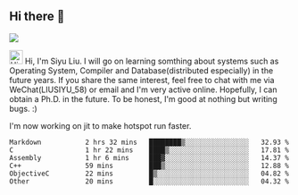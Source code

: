 


<!--
**liusy58/liusy58** is a ✨ _special_ ✨ repository because its `README.md` (this file) appears on your GitHub profile.

Here are some ideas to get you started:

- 🔭 I’m currently working on ...
- 🌱 I’m currently learning ...
- 👯 I’m looking to collaborate on ...
- 🤔 I’m looking for help with ...
- 💬 Ask me about ...
- 📫 How to reach me: ...
- 😄 Pronouns: ...
- ⚡ Fun fact: ...
-->
<!--
![](https://komarev.com/ghpvc/?username=liusy58&color=brightgreen&label=PROFILE+VIEWS)




- 🔭 I’m currently working on my .
- 📫 How to reach me:plz contact me by [email](liusy58@,ail2.sysu.edu.cn) or WeChat(LIUSIYU_58)
- 🏫 I'm an undergraduate in Sun-Yat-sen University majoring in the computer science. Expected to graduate in Spring 2021.
- 👯 I'm now interested in System such as OS, Compiler and Database. 
- 🤔 I’m looking for help with Database System.
-->

## Hi there 👋
![](https://komarev.com/ghpvc/?username=liusy58&color=brightgreen&label=PROFILE+VIEWS)


<img height="25" src='https://qpluspicture.oss-cn-beijing.aliyuncs.com/6LjjQA/Hi.gif' alt='Hi' width="24"/> Hi, I'm Siyu Liu. I will go on learning somthing about systems such as Operating System, Compiler and Database(distributed especially) in the future years. If you share the same interest, feel free to chat with me via WeChat(LIUSIYU_58) or email and I'm very active online. Hopefully, I can obtain a Ph.D. in the future. To be honest, I'm good at nothing but writing bugs. :)
<p></p>

I'm now working on jit to make hotspot run faster.



 <!--START_SECTION:waka-->

```text
Markdown           2 hrs 32 mins   ████████▒░░░░░░░░░░░░░░░░   32.93 %
C                  1 hr 22 mins    ████▒░░░░░░░░░░░░░░░░░░░░   17.81 %
Assembly           1 hr 6 mins     ███▓░░░░░░░░░░░░░░░░░░░░░   14.37 %
C++                59 mins         ███▒░░░░░░░░░░░░░░░░░░░░░   12.88 %
ObjectiveC         22 mins         █▒░░░░░░░░░░░░░░░░░░░░░░░   04.82 %
Other              20 mins         █░░░░░░░░░░░░░░░░░░░░░░░░   04.32 %
```

<!--END_SECTION:waka-->
